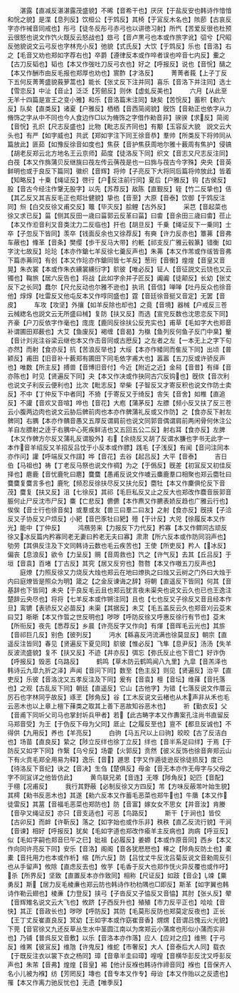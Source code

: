 <!-- { "loadSidebar": true } -->
　　湛露【直减反湛湛露茂盛貌】不晞【音希干也】厌厌【于盐反安也韩诗作愔愔和恱之貌】是渫【息列反】饮桓公【于鸩反】其椅【于冝反木名也】陔莭【古哀反字亦作祴音同戒也】彤弓【徒冬反彤弓赤弓也以讲徳习射】所忾【苦爱反很也杜预云很怒也说文作饩火既反云怒战也】玈弓【音卢黒弓也本或作旅字讹】弨兮【尺昭反弛貌说文云弓反也字林充小反】弛貌【式氏反】大饮【于鸩反】乐也【音洛】右之【毛音又劝也郑如字荐右也】卒爵【遵律反本或作啐者误也啐音七内反】櫜之【古刀反韬也】韬也【本又作弢吐刀反弓衣也】好之【呼报反】说也【音恱】醻之【本又作酬市由反毛报也郑厚也劝也】賔酢【才洛反】
　　菁菁者莪【上子丁反下五何反菁菁盛貌莪萝蒿也】能长【张丈反下注并同】喜乐【音洛下并注同】选士【雪恋反】中沚【音止】泛泛【芳劒反】则休【虚虬反美也】
　　六月【从此至无羊十四篇是宣王之变小雅】和乐【音洛篇末注同】缺矣【苦恱反】蓄积【勑六反】队矣【直类反】诸夏【户雅反】栖栖【音西简阅貌】旣饬【音勑正也依字从力脩饰之字从中不同也今人食边作□以为脩饰之字借作勑音非】骙骙【求反】简阅【音恱】孔炽【尺志反盛也】比物【毗志反齐同也】有颙【玉容反大貌　説文云大头也】有严【如字威也】共武【郑如字注下同王徐音恭】羣帅【所类反下将帅同从篇放此】匪茹【如豫反徐音如度也】焦获【音护焦获周地尔雅十薮周有焦护】侵镐【胡老反郑云北方地名王云京师】茹度【徒洛反下同】织文【音志又尺志反注同】白茷【本又作旆蒲贝反继旐曰茷左传云蒨茷是也一曰旆与茷古今字殊】央央【音英鲜明也或于良反下篇同】徽织【音辉】将帅【子亮反下大将同后篇将帅放此】皆着【知略反】十乗【绳证反】啓行【户反注前行同】夏后【户雅反】钩【古侯反】股【音古今经注作鞶无股字】以先【苏荐反】敌陈【直觐反】轾【竹二反挚也】佶【其乙反又其吉反毛正也郑壮健貌】挚也【音至】大原【音泰】饮御【于鸩反注同】炰【白交反徐又甫交反】鼈【毕灭反】脍鲤【古外反】
　　采芑【音起菜也徐又求已反】菑【侧其反田一歳曰菑郭云反革曰菑】曰畬【音余田三歳曰畬】莅止【本又作涖音利又音类沈力二反临也】扞也【胡旦反】千乗【绳证反下一乗同】士卒【子忽反下皆同】羡卒【钱面反余也又徐荐反】有奭【许力反赤也】簟茀【音弗车蔽也】鞗革【音条】樊缨【歩干反马大带】约軝【祁支反广雅云毂篆】错衡【如字沈七故反】玱玱【本亦作鎗七羊反徐七羹反声也】朱茀【本又作芾或作绂皆音弗下篇赤茀同】有创【本又作玱亦作鎗同皆七羊反】葱珩【音衡】煌煌【音皇又音晃】朱衣裳【本或作朱衣纁裳纁衍字】鴥彼【唯必反】钲人【音征説文云铙也又云镯也】鞠旅【居六反告也】将战【此如字余并子匠反】阗阗【徒颠反】长幼【张丈反下之长同】蠢尔【尺允反动也尔雅不逊也】执讯【音信】啴啴【吐丹反众也徐音他】焞焞【吐雷反又他屯反本又作啍同盛也】霆【音廷徐音挺又音定】无罢【音皮】
　　车攻【攻坚】外攘【如羊反除也却也】之竟【音境】器械【户戒反三苍云械緫名也説文云无所盛曰械】复防【扶又反】而选【宣兖反数也沈思恋反下同】齐豪【户刀反依字作毫也】庞庞【鹿同反徐扶公反充实也】甫草【毛如字大也郑音补谓圃田郑薮也】大艾【鱼废反】褐缠【音曷】为槸【鱼列反何鱼子反门中臬】轚【音计刘兆注谷梁云继也本又作击音同或古厯反】之左者之左【一本无上之字下句亦然】而射【食亦反】抗【苦浪反举也】大绥【本亦作緌同而隹反下同】出顷【普颖反】甫田【旧音补十薮郑有圃田下同毛依字甫大也】嚣嚣【五刀反或许骄反声也】唯数【所主反】搏兽【音博旧音付】今近【附近之近】金舄【音昔】有绎【音亦陈也】时见【贤遍反下同】夬【本又作决或作抉同古穴反钩也】旣佽【音次利也说文子利反云便利也】比次【毗志反】举柴【子智反又才寄反积也说文作防士卖反】不中【丁仲反下中者同】不猗【于寄反又于绮反】舎矢【音舍】如椎【直追反】不讙【音欢又音喧】哗也【音花】大庖【蒲茅反】左膘【频小反又扶了反三苍云小腹两边肉也说文云胁后髀前肉也本亦作髀蒲礼反或又作防】之【食亦反下射左髀同】右腢【本亦作髃音愚又五厚反谓肩前也说文同郭音偶谓肩前两闲骨何休注公羊自左膘射之逹于右腢中心死疾鲜洁也又五回五公二反】射右耳【食亦反】左脾【木又作髀方尔反又蒲礼反谓股外】右【余绕反又胡了反谓水膁也字书无此字一本作音羊绍反又羊招反吕忱于小反本或作膘】践毛【子浅反】有闻【音问注同本亦作问】讙【呼端反又作諠】哗【音花】去谷【起吕反】大平【音泰】
　　吉日伯【马祖也】祷【丁老反马祭也说文作禂】为之【于僞反】旣差【初冝反又初佳反择也】麀鹿【音忧鹿牝曰麀】麌麌【愚甫反说文作噳云麋鹿羣口相聚也郑云麕牡曰麌麌复麌言多也】鹿牝【频忍反徐扶尽反又扶允反】麕牡【本又作麇俱伦反下音茂】麌复【扶又反】沮【七徐反】其祁【毛巨私反又止之反大也郑改作麎音辰郭音脤何止尸反沈市尸反】麋【亡悲反】儦儦【本作麃又作臕表娇反趋也广雅云行也】俟俟【音士行也徐音矣】或羣或友【兽三曰羣二曰友】之射【食亦反】旣挟【子洽反又子协反又户烦反】小豝【音巴豕牡曰豝】殪【于计反】大兕【徐履反本又作光】能中【丁仲反】
　　鸿鴈劳来【力报反下力代反】矜寡【本又作鳏同古顽反徐又冰反篇内矜寡同老无妻曰矜老无夫曰寡】肃肃【所六反本或作防同羽声也】劬劳【其俱反注及下文同韩诗云数也毛云疾苦也】王使【所吏反】矜人【冰反】偏丧【息浪反】欲令【力呈反】赒【音周救也】饩之【许气反】去其【丘吕反】于垣【音袁】百堵【丁古反】其究【居又反穷也】嗸嗸【本又作嗷五刀反声也】
　　庭燎【力照反徐又力烧反大烛也郑云在地曰燎执之曰烛又云树之门外曰大烛于内曰庭燎皆是照众为明】箴之【之金反谏诲之辞】将朝【直遥反下皆同】何其【音基辞也下皆同】未央【于良反毛云且也郑云犹言夜未渠央也说文云久也已也王逸注楚辞云央尽也】将将【七羊反本或作锵注同】且也【七也反又子徐反又音且经本作旦】鸾镳【表骄反又必苗反】未渠【其据反】未艾【毛五盖反云久也郑音刈云芟末曰艾】晣晣【本又作晢之世反明也】哕哕【呼防反徐又呼惠反徐行有节也】芟末【所衔反】夜先【悉荐反】乡晨【许亮反字又作向】有煇【音晖毛云光也】其旂【音祁巨几反】别色【彼列反】
　　沔水【緜喜反沔流满也徐莫显反】朝宗【直遥反注皆同】春见【贤遍反下夏见同】鴥彼【惟必反】飞隼【息尹反】汤汤【失羊反波流盛貌】复不【扶又反】不迹【井亦反】弭忘【弥氏反止也下音亡】好诈伪【呼报反】毁恶【乌路反】
　　鹤鸣【草木防云鹤鸣闻八九里】九皐【音羔泽也韩诗云九皐九折之泽】声闻【音问下同】数至【色主反】则见【贤遍反】治平【直吏反】乐彼【音洛沈又五孝反注及下同】爰有【音袁】檀【音坛】维萚【音托落也】之观【古乱反下同】朝廷【直遥反】它山【古他字】为错【七落反说文作厝云厉石也字林同乎故反】琢玊【陟角反】谷【工木反说文云楮也从木声非从禾也毛云恶木也以上章上檀下萚类之取其上善下恶故知谷恶木也】
　　祈【勤衣反】父【音甫下同圻父司马也掌封圻兵甲者】若【此古畴字本又作夀案孔注尚书直留反马郑音受】为王【于伪反下母为父同】厎止【之履反至也】亶不【都旦反诚也】不得供【九用反】养也【羊亮反】
　　白驹【马五尺以上曰驹】皎皎【古了反洁白也】场苗【直良反】絷之【陟立反绊也徐丁立反】绊也【音半系足曰绊】于焉【于防反又如字下同】作繄【乌兮反】场藿【火郭反】贲然【彼义反饰也徐音奔郑云山下有火贲毛郑全用易为释】逸乐【音】遯思【字又作遁徒逊反徐徒损反】度已【待洛反下音纪】诀之【音决】生刍【楚俱反】毋金【音无本亦作无毋字与父母之字不同冝详之他皆仿此】
　　黄鸟联兄弟【音连】无啄【陟角反】妃匹【音配】于栩【况甫反】
　　我行其野蔽【必制反徐又方四反】芾【方味反蔽芾叶始生貌】其樗【勑书反恶木也】其遂【勑六反本又作蓄毛恶菜也郑牛也】牛藬【本又作徒雷反】其葍【音福毛恶菜也郑防也】防【音富】嫁女女不思女【并音汝】肯媵【音孕又绳证反】亦只【音支适也】可恶【鸟路反】
　　斯干【于涧也】皆佼【古卯反】而衅【许靳反】落之【如字始也或作乐非】秩秩【直乙反流行貌】干涧【音谏】相好【呼报反】犹矣【毛如字道也郑改作瘉羊主反病也】訽病【呼豆反】似【毛如字嗣也郑音巳午之巳】妣祖【必履反】姜嫄【本或作原音同】西乡【本又作向同许亮反下同】安乐【音洛】阁阁【音各犹厯厯也】椓之【陟角反防土也】橐橐【音托用力也本或作析】缩【所六反】防【吕忱丈牛反沈吕菊反说文音勑周反引也从手留声】攸除【直虑反去也】攸芋【毛香于反大也郑作怃火异反覆也或作吁】杀【所界反】坚致【直置反本亦作致同】相称【尺证反】如跂【音企】竦【粟勇反】斯【居力反毛棱亷也郑云防也韩诗作朸朸隅也□即反】斯革【如字翼也韩诗作勒云翅也】棱亷【力登反】挟弓【子沓反又子恊反又音恊】其肘【张乆反】翚【音辉雉名说文云大飞也】攸跻【子西反升也】殖殖【市力反平正也】哙哙【音快】其正【音政长也】哕哕【呼防反】其防【毛莫形反防也郑莫定反夜也】正长【王丁丈反崔直良反】冥幼【王如字本或作窈崔音香】煟煟【音谓吕愧云火光貌】下莞【音官徐又九还反草丛生水中茎圆江南以为席郑云小蒲席也形似小蒲而实非也】乃铺【普呉反又音敷】以乐【音洛本亦作落】应人【应对之应】维熊【于弓反】维罴【彼冝反】维虺【许鬼反】维蛇【市奢反】大人【音泰后大人同】载衣【于既反注衣以裳下衣之杨同】璋【音章半圭曰璋】喤喤【音横华彭反沈又呼彭反声也】朱芾【音弗】煌煌【音皇】裼【他计反褓也韩诗作禘音同】褓也【音保齐人名小儿被为褓】纺【芳罔反】塼也【音专本又作专】母诒【本又作贻以之反遗也】罹【本又作离力驰反忧也】无遗【唯季反】

